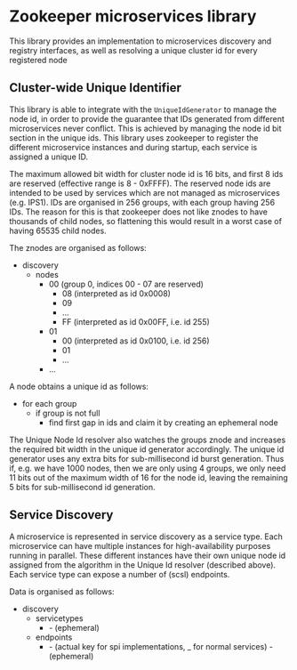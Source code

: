 # Zookeeper microservices library

This library provides an implementation to microservices discovery and registry interfaces, as well as resolving
a unique cluster id for every registered node

## Cluster-wide Unique Identifier

This library is able to integrate with the `UniqueIdGenerator` to manage the node id, in order to provide the guarantee 
that IDs generated from different microservices never conflict.  This is achieved by managing the node id bit section
in the unique ids.  This library uses zookeeper to register the different microservice instances and during startup, 
each service is assigned a unique ID.

The maximum allowed bit width for cluster node id is 16 bits, and first 8 ids are reserved (effective range is 8 - 0xFFFF).
The reserved node ids are intended to be used by services which are not managed as microservices (e.g. IPS1). 
IDs are organised in 256 groups, with each group having 256 IDs. The reason for this is that zookeeper does not like znodes to have thousands
of child nodes, so flattening this would result in a worst case of having 65535 child nodes.

The znodes are organised as follows:

- discovery
  - nodes
    - 00 (group 0, indices 00 - 07 are reserved)
      - 08 (interpreted as id 0x0008)
      - 09
      - ...
      - FF (interpreted as id 0x00FF, i.e. id 255)
    - 01
      - 00 (interpreted as id 0x0100, i.e. id 256)
      - 01
      - ...
    - ...

A node obtains a unique id as follows:

- for each group
  - if group is not full
    - find first gap in ids and claim it by creating an ephemeral node

The Unique Node Id resolver also watches the groups znode and increases the required bit width in the unique id generator 
accordingly. The unique id generator uses any extra bits for sub-millisecond id burst generation. 
Thus if, e.g. we have 1000 nodes,
then we are only using 4 groups, we only need 11 bits out of the maximum width of 16 for the node id, leaving the
remaining 5 bits for sub-millisecond id generation.

## Service Discovery

A microservice is represented in service discovery as a service type.  Each microservice can have multiple instances
for high-availability purposes running in parallel.  These different instances have their own unique node id assigned
from the algorithm in the Unique Id resolver (described above).  Each service type can expose a number of (scsl) endpoints. 

Data is organised as follows:

- discovery
  - servicetypes
    - <service name>
      - <node id> (ephemeral)
  - endpoints
    - <endpoint name>
      - <key> (actual key for spi implementations, _ for normal services)
        - <service node ref> (ephemeral)
